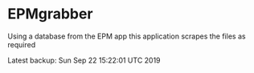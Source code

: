 # EPMgrabber
Using a database from the EPM app this application scrapes the files as required


Latest backup: Sun Sep 22 15:22:01 UTC 2019
